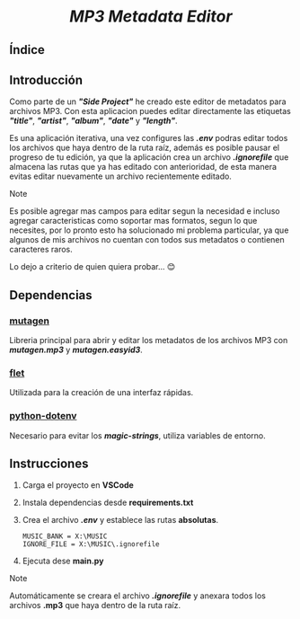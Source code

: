 <div align="center">

# *MP3 Metadata Editor*

</div>

## Índice

## Introducción
Como parte de un ***"Side Project"*** he creado este editor de metadatos para archivos MP3. Con esta aplicacion puedes editar directamente las etiquetas ***"title"***, ***"artist"***, ***"album"***, ***"date"*** y ***"length"***.

Es una aplicación iterativa, una vez configures las ***.env*** podras editar todos los archivos que haya dentro de la ruta raíz, además es posible pausar el progreso de tu edición, ya que la aplicación crea un archivo ***.ignorefile*** que almacena las rutas que ya has editado con anterioridad, de esta manera evitas editar nuevamente un archivo recientemente editado.

> [!NOTE]  
> Es posible agregar mas campos para editar segun la necesidad e incluso agregar caracteristicas como soportar mas formatos, segun lo que necesites, por lo pronto esto ha solucionado mi problema particular, ya que algunos de mis archivos no cuentan con todos sus metadatos o contienen caracteres raros.
>
> Lo dejo a criterio de quien quiera probar... :blush:

## Dependencias

### [mutagen](https://mutagen-readthedocs-io.translate.goog/en/latest/?_x_tr_sl=en&_x_tr_tl=es&_x_tr_hl=es&_x_tr_pto=tc)
Libreria principal para abrir y editar los metadatos de los archivos MP3 con ***mutagen.mp3*** y ***mutagen.easyid3***.

### [flet](https://flet.dev/)
Utilizada para la creación de una interfaz rápidas.

### [python-dotenv](https://pypi.org/project/python-dotenv/)
Necesario para evitar los ***magic-strings***, utiliza variables de entorno.

## Instrucciones

1. Carga el proyecto en **VSCode**
2. Instala dependencias desde **requirements.txt** 
3. Crea el archivo ***.env*** y establece las rutas **absolutas**.

    ```
    MUSIC_BANK = X:\MUSIC  
    IGNORE_FILE = X:\MUSIC\.ignorefile
    ```

4. Ejecuta dese **main.py**

> [!NOTE]
> Automáticamente se creara el archivo ***.ignorefile*** y anexara todos los archivos **.mp3** que haya dentro de la ruta raíz.